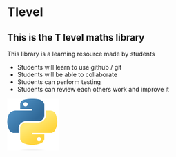 # Tlevel
## This is the T level maths library
This library is a learning resource made by students

- Students will learn to use github / git
- Students will be able to collaborate
- Students can perform testing
- Students can review each others work and improve it


<img src="Python-logo-notext.svg.png" width="120" height="120">